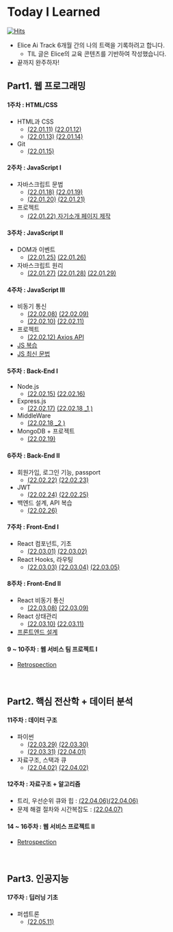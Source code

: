 # Today I Learned

[![Hits](https://hits.seeyoufarm.com/api/count/incr/badge.svg?url=https%3A%2F%2Fgithub.com%2FParkJungYoon%2FTIL-Alice_Ai_Track_4th&count_bg=%23FFD9D9&title_bg=%23FF7474&icon=&icon_color=%23E7E7E7&title=hits&edge_flat=false)](https://hits.seeyoufarm.com)

- Elice Ai Track 6개월 간의 나의 트랙을 기록하려고 합니다.
  - TIL 글은 Elice의 교육 콘텐츠를 기반하여 작성했습니다.
- 끝까지 완주하자!

## Part1. 웹 프로그래밍

#### 1주차 : HTML/CSS

- HTML과 CSS
  - [(22.01.11)](./Web/1주차-1.md) [(22.01.12)](./Web/1주차-2.md)
  - [(22.01.13)](./Web/1주차-3.md) [(22.01.14)](./Web/1주차-4.md)
- Git
  - [(22.01.15)](./Web/1주차-5.md)

#### 2주차 : JavaScript I

- 자바스크립트 문법
  - [(22.01.18)](./Web/2주차-1.md) [(22.01.19)](./Web/2주차-2.md)
  - [(22.01.20)](./Web/2주차-3.md) [(22.01.21) ](./Web/2주차-4.md)
- 프로젝트
  - [(22.01.22) 자기소개 페이지 제작](http://parkjungyoon.kdt-gitlab.elice.io/produce-myself/index.html)

#### 3주차 : JavaScript II

- DOM과 이벤트
  - [(22.01.25)](./Web/3주차-1.md) [(22.01.26)](./Web/3주차-2.md)
- 자바스크립트 원리
  - [(22.01.27)](./Web/3주차-3.md) [(22.01.28)](./Web/3주차-4.md) [(22.01.29)](./Web/3주차-5.md)

#### 4주차 : JavaScript III

- 비동기 통신
  - [(22.02.08)](./Web/4주차-1.md) [(22.02.09)](./Web/4주차-2.md)
  - [(22.02.10)](./Web/4주차-3.md) [(22.02.11)](./Web/4주차-4.md)
- 프로젝트
  - [(22.02.12) Axios API](./Web/4주차-5.md)
- [JS 복습](./Web/JS-복습.md)
- [JS 최신 문법](./Web/JavaScript_최신문법.md)

#### 5주차 : Back-End I

- Node.js
  - [(22.02.15)](./Web/5주차-1.md) [(22.02.16)](./Web/5주차-2.md)
- Express.js
  - [(22.02.17)](./Web/5주차-3.md) [(22.02.18 \_1 )](./Web/5주차-4-1.md)
- MiddleWare
  - [(22.02.18 \_2 )](./Web/5주차-4-2.md)
- MongoDB + 프로젝트
  - [(22.02.19)](./Web/5주차-5.md)

#### 6주차 : Back-End II

- 회원가입, 로그인 기능, passport
  - [(22.02.22)](./Web/6주차-1.md) [(22.02.23)](./Web/6주차-2.md)
- JWT
  - [(22.02.24)](./Web/6주차-3.md) [(22.02.25)](./Web/6주차-4.md)
- 백엔드 설계, API 복습
  - [(22.02.26)](./Web/6주차-5.md)

#### 7주차 : Front-End I

- React 컴포넌트, 기초
  - [(22.03.01)](./Web/7주차-1.md) [(22.03.02)](./Web/7주차-2.md)
- React Hooks, 라우팅
  - [(22.03.03)](./Web/7주차-3.md) [(22.03.04)](./Web/7주차-4.md) [(22.03.05)](./Web/7주차-5.md)

#### 8주차 : Front-End II

- React 비동기 통신
  - [(22.03.08)](./Web/8주차-1.md) [(22.03.09)](./Web/8주차-2.md)
- React 상태관리
  - [(22.03.10)](./Web/8주차-3.md) [(22.03.11)](./Web/8주차-4.md)
- [프론트엔드 설계](./Web/8%EC%A3%BC%EC%B0%A8-5.md)

#### 9 ~ 10주차 : 웹 서비스 팀 프로젝트 I

- [Retrospection](https://hello-judy-world.tistory.com/category/%ED%94%84%EB%A1%9C%EC%A0%9D%ED%8A%B8/1.%20%ED%8F%AC%ED%8A%B8%ED%8F%B4%EB%A6%AC%EC%98%A4%20%EA%B3%B5%EC%9C%A0%20%EC%9B%B9%20%EC%84%9C%EB%B9%84%EC%8A%A4)

<br>

## Part2. 핵심 전산학 + 데이터 분석

#### 11주차 : 데이터 구조

- 파이썬
  - [(22.03.29)](./DataAnalysis/11주차-1.md) [(22.03.30)](./DataAnalysis/11주차-2.md)
  - [(22.03.31)](./DataAnalysis/11주차-3.md) [(22.04.01)](./DataAnalysis/11주차-4.md)
- 자료구조, 스택과 큐
  - [(22.04.02)](https://github.com/ParkJungYoon/python_coding_test_study/blob/3474e8a5db305eff6a31848b4f9c7da286754c46/DataStructure/DataStructure.md) [(22.04.02)](https://github.com/ParkJungYoon/python_coding_test_study/blob/3474e8a5db305eff6a31848b4f9c7da286754c46/DataStructure/Stack&Queue.md)

#### 12주차 : 자료구조 + 알고리즘

- 트리, 우선순위 큐와 힙 : [(22.04.06)](https://github.com/ParkJungYoon/python_coding_test_study/blob/main/DataStructure/Tree.md)[(22.04.06)](https://github.com/ParkJungYoon/python_coding_test_study/blob/main/DataStructure/PriorityQueue&Heap.md)
- 문제 해결 절차와 시간복잡도 : [(22.04.07)](./DataAnalysis/12%EC%A3%BC%EC%B0%A8-3.md)

#### 14 ~ 16주차 : 웹 서비스 프로젝트 II

- [Retrospection](https://hello-judy-world.tistory.com/category/%ED%94%84%EB%A1%9C%EC%A0%9D%ED%8A%B8/2.%20%20%EC%B9%B5%ED%85%8C%EC%9D%BC%20%EC%9B%B9%20%EC%84%9C%EB%B9%84%EC%8A%A4%20%F0%9F%8D%B8)

<br>

## Part3. 인공지능

#### 17주차 : 딥러닝 기초

- 퍼셉트론
  - [(22.05.11)](./AI/17%EC%A3%BC%EC%B0%A8-2.md)
